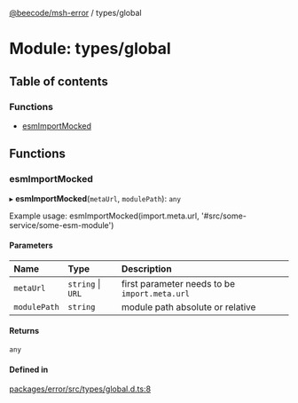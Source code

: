 [@beecode/msh-error](../README.md) / types/global

# Module: types/global

## Table of contents

### Functions

- [esmImportMocked](types_global.md#esmimportmocked)

## Functions

### esmImportMocked

▸ **esmImportMocked**(`metaUrl`, `modulePath`): `any`

Example usage: esmImportMocked(import.meta.url, '#src/some-service/some-esm-module')

#### Parameters

| Name | Type | Description |
| :------ | :------ | :------ |
| `metaUrl` | `string` \| `URL` | first parameter needs to be `import.meta.url` |
| `modulePath` | `string` | module path absolute or relative |

#### Returns

`any`

#### Defined in

[packages/error/src/types/global.d.ts:8](https://github.com/beecode-rs/msh-error/blob/744dc1e/src/types/global.d.ts#L8)
